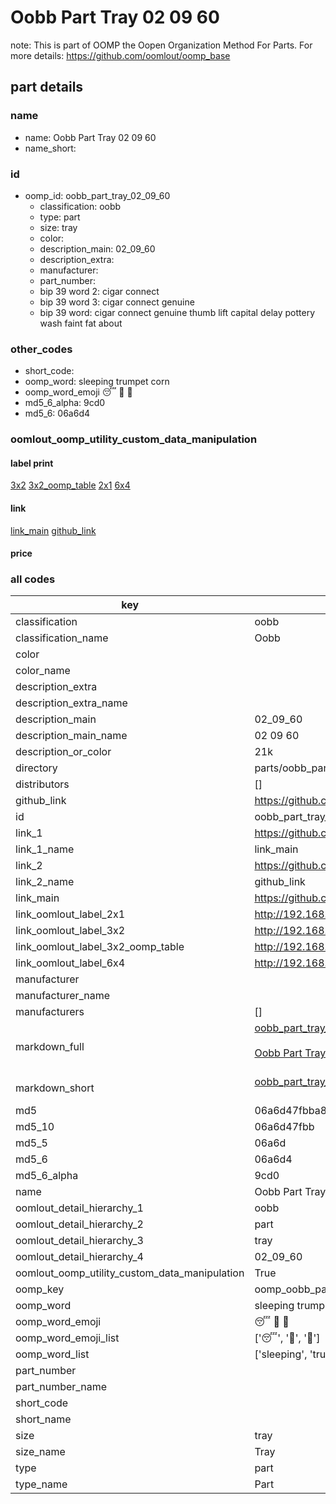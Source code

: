 # Oobb Part Tray 02 09 60  

note: This is part of OOMP the Oopen Organization Method For Parts. For more details: https://github.com/oomlout/oomp_base

##  part details





### name
* name: Oobb Part Tray 02 09 60
* name_short: 
### id
* oomp_id: oobb_part_tray_02_09_60
  * classification: oobb
  * type: part
  * size: tray
  * color: 
  * description_main: 02_09_60
  * description_extra: 
  * manufacturer: 
  * part_number: 
  * bip 39 word 2: cigar connect
  * bip 39 word 3: cigar connect genuine
  * bip 39 word: cigar connect genuine thumb lift capital delay pottery wash faint fat about

### other_codes
* short_code: 
* oomp_word: sleeping trumpet corn
* oomp_word_emoji :sleeping: :trumpet: :corn:
* md5_6_alpha: 9cd0
* md5_6: 06a6d4






### oomlout_oomp_utility_custom_data_manipulation
#### label print
[3x2](http://192.168.1.245:1112/?label=oomp%209cd0)
[3x2_oomp_table](http://192.168.1.107:1112/?label=oomp%209cd0)
[2x1](http://192.168.1.242:1112/?label=oomp%209cd0)
[6x4](http://192.168.1.55:1112/?label=oomp%209cd0)    

#### link

[link_main](https://github.com/oomlout/oomlout_oomp_current_version_messy/tree/main/parts/oobb_part_tray_02_09_60) [github_link](https://github.com/oomlout/oomlout_oomp_part_src/tree/main/parts/oobb_part_tray_02_09_60)                             

#### price







### all codes 
| key | value |  
| --- | --- |  
| classification | oobb |  
| classification_name | Oobb |  
| color |  |  
| color_name |  |  
| description_extra |  |  
| description_extra_name |  |  
| description_main | 02_09_60 |  
| description_main_name | 02 09 60 |  
| description_or_color | 21k |  
| directory | parts/oobb_part_tray_02_09_60 |  
| distributors | [] |  
| github_link | https://github.com/oomlout/oomlout_oomp_part_src/tree/main/parts/oobb_part_tray_02_09_60 |  
| id | oobb_part_tray_02_09_60 |  
| link_1 | https://github.com/oomlout/oomlout_oomp_current_version_messy/tree/main/parts/oobb_part_tray_02_09_60 |  
| link_1_name | link_main |  
| link_2 | https://github.com/oomlout/oomlout_oomp_part_src/tree/main/parts/oobb_part_tray_02_09_60 |  
| link_2_name | github_link |  
| link_main | https://github.com/oomlout/oomlout_oomp_current_version_messy/tree/main/parts/oobb_part_tray_02_09_60 |  
| link_oomlout_label_2x1 | http://192.168.1.242:1112/?label=oomp%209cd0 |  
| link_oomlout_label_3x2 | http://192.168.1.245:1112/?label=oomp%209cd0 |  
| link_oomlout_label_3x2_oomp_table | http://192.168.1.107:1112/?label=oomp%209cd0 |  
| link_oomlout_label_6x4 | http://192.168.1.55:1112/?label=oomp%209cd0 |  
| manufacturer |  |  
| manufacturer_name |  |  
| manufacturers | [] |  
| markdown_full | [oobb_part_tray_02_09_60](https://github.com/oomlout/oomlout_oomp_current_version_messy/tree/main/parts/oobb_part_tray_02_09_60)<br>[](https://github.com/oomlout/oomlout_oomp_current_version_messy/tree/main/parts/oobb_part_tray_02_09_60)<br>[Oobb Part Tray 02 09 60](https://github.com/oomlout/oomlout_oomp_current_version_messy/tree/main/parts/oobb_part_tray_02_09_60)<br><br> |  
| markdown_short | [oobb_part_tray_02_09_60](https://github.com/oomlout/oomlout_oomp_current_version_messy/tree/main/parts/oobb_part_tray_02_09_60)<br><br> |  
| md5 | 06a6d47fbba8e73c8840be16c28bc947 |  
| md5_10 | 06a6d47fbb |  
| md5_5 | 06a6d |  
| md5_6 | 06a6d4 |  
| md5_6_alpha | 9cd0 |  
| name | Oobb Part Tray 02 09 60 |  
| oomlout_detail_hierarchy_1 | oobb |  
| oomlout_detail_hierarchy_2 | part |  
| oomlout_detail_hierarchy_3 | tray |  
| oomlout_detail_hierarchy_4 | 02_09_60 |  
| oomlout_oomp_utility_custom_data_manipulation | True |  
| oomp_key | oomp_oobb_part_tray_02_09_60 |  
| oomp_word | sleeping trumpet corn |  
| oomp_word_emoji | :sleeping: :trumpet: :corn: |  
| oomp_word_emoji_list | [':sleeping:', ':trumpet:', ':corn:'] |  
| oomp_word_list | ['sleeping', 'trumpet', 'corn'] |  
| part_number |  |  
| part_number_name |  |  
| short_code |  |  
| short_name |  |  
| size | tray |  
| size_name | Tray |  
| type | part |  
| type_name | Part |  
